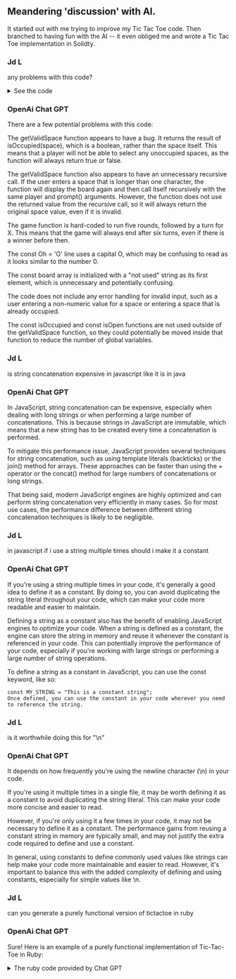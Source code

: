## Meandering 'discussion' with AI.
It started out with me trying to improve my Tic Tac Toe code. Then branched to having fun with the AI -- it even obliged me and wrote a Tic Tac Toe implementation in Solidty.

### Jd L
any problems with this code? 
<details>
<summary>See the code</summary>

```
const prompt = require('prompt-sync')({sigint: true})
const X = 'X'
const Oh = 'O'
	// 	log("** That space has already been taken. **")
/*
	 board layout
	 1, 2, 3,
	 4, 5, 6,
	 7, 8, 9
 */
const board = ["not used", " ", " ", " ", " ", " ", " ", " ", " ", " " ]
const isOccupied = space => board[space]
const isOpen = space => !isOccupied(space)
	const displayBoard = function (){
		const horizontal = "--|---|--"
			const verticalBar = " | "
			const top = board[1] + verticalBar + board[2] + verticalBar + board[3]
			const middle = board[4] + verticalBar + board[5] + verticalBar + board[6]
			const bottom  = board[7] + verticalBar + board[8] + verticalBar + board[9]

			log( " " )
			log( top )
			log( horizontal )
			log( middle )
			log( horizontal )
			log( bottom )
	}
const placePlayer = function (player, space){
	isOpen(space) && (board[space] = player)
}
const top =                  player => board[1] === player && board[2] === player && board[3] === player
const horizontalMiddle =     player => board[4] === player && board[5] === player && board[6] === player
const bottom =               player  =>  board[7] === player && board[8] === player && board[9] === player
const left =                 player  => board[1] === player && board[4] === player && board[7] === player
const verticalCenter =       player  => board[2] === player && board[5] === player && board[8] === player
const right =                player  => board[3] === player && board[6] === player && board[9] === player
const topLeftToBottomRight = player  => board[1] === player && board[5] === player && board[9] === player
const topRightToBottomLeft = player  => board[3] === player && board[5] === player && board[7] === player
const isWinner  = function (player) {
 return
		top(player) ||
		horizontalMiddle (player) ||
		bottom (player) ||
		left (player) ||
		verticalCenter (player) ||
		right (player) ||
		topLeftToBottomRight (player) ||
		topRightToBottomLeft (player)
}
const turn = function(player){
	displayBoard()
	itsYourTurn(player)
	const space = getValidSpace(player);
		placePlayer(player, Number(space))
		if(isWinner(player)) {
			log( `\n! ! !         ! ! !` )
				log( `! ! !  ${player} won  ! ! !` )
				log( `! ! !         ! ! !` )
				displayBoard()
				process.exit(0)
		}
}
const round = function(){
	turn(X)
		turn(Oh)
}
//		space =  getValidSpace (player, prompt())
const getValidSpace = player => {
  const space = prompt()

	if([1,2,3,4,5,6,7,8,9].includes(Number(space))){
		return isOccupied(space)
	} else if(space.length > 1){
		log("\n \n ** Please enter a single digit from 1-9 for a space that is not occupied.  Here is the current board **")
		displayBoard()
	  space =  getValidSpace (player, prompt())
	}
	return space;
}
const log = function (value){ console.log(value) }
const itsYourTurn = (player) =>	log(`${player}, it's your turn. `)
const game = function (){
	round()
    round()
    round()
    round()
    turn(X)
    console.log("There are no winners.")
}
game()
module.exports = { game, turn, placePlayer, displayBoard, board, isWinner, top, horizontalMiddle, bottom, left, verticalCenter, right, topLeftToBottomRight, topRightToBottomLeft }
```

</details>

### OpenAi Chat GPT
There are a few potential problems with this code:

The getValidSpace function appears to have a bug. It returns the result of isOccupied(space), which is a boolean, rather than the space itself. This means that a player will not be able to select any unoccupied spaces, as the function will always return true or false.

The getValidSpace function also appears to have an unnecessary recursive call. If the user enters a space that is longer than one character, the function will display the board again and then call itself recursively with the same player and prompt() arguments. However, the function does not use the returned value from the recursive call, so it will always return the original space value, even if it is invalid.

The game function is hard-coded to run five rounds, followed by a turn for X. This means that the game will always end after six turns, even if there is a winner before then.

The const Oh = 'O' line uses a capital O, which may be confusing to read as it looks similar to the number 0.

The const board array is initialized with a "not used" string as its first element, which is unnecessary and potentially confusing.

The code does not include any error handling for invalid input, such as a user entering a non-numeric value for a space or entering a space that is already occupied.

The const isOccupied and const isOpen functions are not used outside of the getValidSpace function, so they could potentially be moved inside that function to reduce the number of global variables.


### Jd L
is string concatenation expensive in javascript like it is in java


### OpenAi Chat GPT
In JavaScript, string concatenation can be expensive, especially when dealing with long strings or when performing a large number of concatenations. This is because strings in JavaScript are immutable, which means that a new string has to be created every time a concatenation is performed.

To mitigate this performance issue, JavaScript provides several techniques for string concatenation, such as using template literals (backticks) or the join() method for arrays. These approaches can be faster than using the + operator or the concat() method for large numbers of concatenations or long strings.

That being said, modern JavaScript engines are highly optimized and can perform string concatenation very efficiently in many cases. So for most use cases, the performance difference between different string concatenation techniques is likely to be negligible.


### Jd L
in javascript if i use a string multiple times should i make it a constant

### OpenAi Chat GPT
If you're using a string multiple times in your code, it's generally a good idea to define it as a constant. By doing so, you can avoid duplicating the string literal throughout your code, which can make your code more readable and easier to maintain.

Defining a string as a constant also has the benefit of enabling JavaScript engines to optimize your code. When a string is defined as a constant, the engine can store the string in memory and reuse it whenever the constant is referenced in your code. This can potentially improve the performance of your code, especially if you're working with large strings or performing a large number of string operations.

To define a string as a constant in JavaScript, you can use the const keyword, like so:

```
const MY_STRING = "This is a constant string";
Once defined, you can use the constant in your code wherever you need to reference the string.
```


### Jd L
is it worthwhile doing this for "\n"

### OpenAi Chat GPT
It depends on how frequently you're using the newline character (\n) in your code.

If you're using it multiple times in a single file, it may be worth defining it as a constant to avoid duplicating the string literal. This can make your code more concise and easier to read.

However, if you're only using it a few times in your code, it may not be necessary to define it as a constant. The performance gains from reusing a constant string in memory are typically small, and may not justify the extra code required to define and use a constant.

In general, using constants to define commonly used values like strings can help make your code more maintainable and easier to read. However, it's important to balance this with the added complexity of defining and using constants, especially for simple values like \n.

### Jd L
can you generate a purely functional version of tictactoe in ruby

### OpenAi Chat GPT
Sure! Here is an example of a purely functional implementation of Tic-Tac-Toe in Ruby:

<details>
<summary>The ruby code provided by Chat GPT</summary>


```
class TicTacToe
  def initialize
    @board = Array.new(3) { Array.new(3, " ") }
    @current_player = "X"
  end

  def play
    loop do
      print_board
      row, col = get_move
      @board = update_board(@board, row, col, @current_player)
      if game_over?(@board)
        print_board
        puts "Game over!"
        return
      end
      @current_player = switch_players(@current_player)
    end
  end

  private

  def print_board
    puts "  1 2 3"
    @board.each_with_index do |row, i|
      puts "#{i+1} #{row.join('|')}"
      puts "  ----- " unless i == 2
    end
  end

  def get_move
    puts "#{@current_player}'s turn."
    puts "Please enter your move (row, column):"
    row, col = gets.chomp.split(",").map(&:to_i)
    if valid_move?(@board, row, col)
      return row, col
    else
      puts "Invalid move. Please try again."
      get_move
    end
  end

  def valid_move?(board, row, col)
    board[row-1][col-1] == " "
  end

  def update_board(board, row, col, player)
    board.map.with_index do |row_arr, i|
      if i == row-1
        row_arr.map.with_index do |cell, j|
          if j == col-1
            player
          else
            cell
          end
        end
      else
        row_arr
      end
    end
  end

  def game_over?(board)
    win?(board) || draw?(board)
  end

  def win?(board)
    # check rows
    board.each do |row|
      return true if row.all? { |cell| cell == "X" }
      return true if row.all? { |cell| cell == "O" }
    end

    # check columns
    (0..2).each do |i|
      col = board.map { |row| row[i] }
      return true if col.all? { |cell| cell == "X" }
      return true if col.all? { |cell| cell == "O" }
    end

    # check diagonals
    diagonal1 = [board[0][0], board[1][1], board[2][2]]
    diagonal2 = [board[0][2], board[1][1], board[2][0]]
    return true if diagonal1.all? { |cell| cell == "X" }
    return true if diagonal1.all? { |cell| cell == "O" }
    return true if diagonal2.all? { |cell| cell == "X" }
    return true if diagonal2.all? { |cell| cell == "O" }

    false
  end

  def draw?(board)
    board.flatten.none? { |cell| cell == " " }
  end

  def switch_players(player)
    player == "X" ? "O" : "X"
  end
end

TicTacToe.new.play
```

In this implementation, the update_board method returns a new board array with the updated move, instead of modifying the existing board array. Similarly, the switch_players method returns the new current player instead of modifying an


### Jd L
thanks. please add graceful exception handling

### OpenAi Chat GPT
Sure! Here is an updated implementation of Tic-Tac-Toe with graceful exception handling:


<details>
<summary>The code provided</summary>

```
class TicTacToe
  def initialize
    @board = Array.new(3) { Array.new(3, " ") }
    @current_player = "X"
  end

  def play
    begin
      loop do
        print_board
        row, col = get_move
        @board = update_board(@board, row, col, @current_player)
        if game_over?(@board)
          print_board
          puts "Game over!"
          return
        end
        @current_player = switch_players(@current_player)
      end
    rescue Interrupt
      puts "\nExiting game. Bye!"
    rescue => e
      puts "Error: #{e.message}. Please try again."
      retry
    end
  end

  private

  def print_board
    puts "  1 2 3"
    @board.each_with_index do |row, i|
      puts "#{i+1} #{row.join('|')}"
      puts "  ----- " unless i == 2
    end
  end

  def get_move
    puts "#{@current_player}'s turn."
    puts "Please enter your move (row, column):"
    row, col = gets.chomp.split(",").map(&:to_i)
    raise ArgumentError, "Invalid move. Please enter a valid move." unless valid_move?(@board, row, col)

    return row, col
  end

  def valid_move?(board, row, col)
    return false unless [1, 2, 3].include?(row) && [1, 2, 3].include?(col)
    return false unless board[row-1][col-1] == " "
    true
  end

  def update_board(board, row, col, player)
    board.map.with_index do |row_arr, i|
      if i == row-1
        row_arr.map.with_index do |cell, j|
          if j == col-1
            player
          else
            cell
          end
        end
      else
        row_arr
      end
    end
  end

  def game_over?(board)
    win?(board) || draw?(board)
  end

  def win?(board)
    # check rows
    board.each do |row|
      return true if row.all? { |cell| cell == "X" }
      return true if row.all? { |cell| cell == "O" }
    end

    # check columns
    (0..2).each do |i|
      col = board.map { |row| row[i] }
      return true if col.all? { |cell| cell == "X" }
      return true if col.all? { |cell| cell == "O" }
    end

    # check diagonals
    diagonal1 = [board[0][0], board[1][1], board[2][2]]
    diagonal2 = [board[0][2], board[1][1], board[2][0]]
    return true if diagonal1.all? { |cell| cell == "X" }
    return true if diagonal1.all? { |cell| cell == "O" }
    return true if diagonal2.all? { |cell| cell == "X" }
    return true if diagonal2.all? { |cell| cell == "O" }

    false
  end

  def draw?(board)
    board.flatten.none? { |cell| cell == " " }
  end

  def switch_players(player)
    player == "X
```
(the code got cut off -- maybe it timed out or maybe there is a limit)
</details>





### Jd L
refactor removing all optional syntax
### OpenAI Chat GPT
Sure, here's the refactored code with all optional syntax removed:
<details>
<summary>See the code</summary>

```
ruby
Copy code
class TicTacToe
  def initialize
    @board = Array.new(3) { Array.new(3, " ") }
    @current_player = "X"
  end

  def play
    begin
      loop do
        print_board
        row, col = get_move
        @board = update_board(@board, row, col, @current_player)
        if game_over?(@board)
          print_board
          puts "Game over!"
          return
        end
        @current_player = switch_players(@current_player)
      end
    rescue Interrupt
      puts
      puts "Exiting game. Bye!"
    rescue => e
      puts "Error: #{e.message}. Please try again."
      retry
    end
  end

  private

  def print_board
    puts "  1 2 3"
    @board.each_with_index do |row, i|
      puts "#{i+1} #{row.join('|')}"
      puts "  ----- " unless i == 2
    end
  end

  def get_move
    puts "#{@current_player}'s turn."
    puts "Please enter your move (row, column):"
    row, col = gets.chomp.split(",").map(&:to_i)
    raise ArgumentError.new("Invalid move. Please enter a valid move.") unless valid_move?(@board, row, col)

    return row, col
  end

  def valid_move?(board, row, col)
    return false unless [1, 2, 3].include?(row) && [1, 2, 3].include?(col)
    return false unless board[row-1][col-1] == " "
    true
  end

  def update_board(board, row, col, player)
    board.map.with_index do |row_arr, i|
      if i == row-1
        row_arr.map.with_index do |cell, j|
          if j == col-1
            player
          else
            cell
          end
        end
      else
        row_arr
      end
    end
  end

  def game_over?(board)
    win?(board) || draw?(board)
  end

  def win?(board)
    # check rows
    board.each do |row|
      return true if row.all? { |cell| cell == "X" }
      return true if row.all? { |cell| cell == "O" }
    end

    # check columns
    (0..2).each do |i|
      col = board.map { |row| row[i] }
      return true if col.all? { |cell| cell == "X" }
      return true if col.all? { |cell| cell == "O" }
    end

    # check diagonals
    diagonal1 = [board[0][0], board[1][1], board[2][2]]
    diagonal2 = [board[0][2], board[1][1], board[2][0]]
    return true if diagonal1.all? { |cell| cell == "X" }
    return true if diagonal1.all? { |cell| cell == "
```

</details>


### Jd L
refactor to make as short as possible

### OpenAi Chat GPT
Here's a shorter version of the code:

```
class TicTacToe
  def initialize
    @b = Array.new(3) { Array.new(3, " ") }
    @p = "X"
  end

  def play
    loop do
      puts "  1 2 3\n" + @b.map.with_index { |r, i| "#{i+1} #{r.join('|')}\n" + "  ----- \n" unless i == 2 }.join + "#{@p}'s turn.\nPlease enter your move (row, column):"
      r, c = gets.chomp.split(',').map(&:to_i)
      raise ArgumentError.new("Invalid move.") unless [1, 2, 3].include?(r) && [1, 2, 3].include?(c) && @b[r-1][c-1] == " "
      @b = @b.map.with_index { |r, i| i == r-1 ? r.map.with_index { |c, j| j == c-1 ? @p : c } : r }
      return puts "Game over!" if [@b, @b.transpose, [@b[0][0], @b[1][1], @b[2][2]], [@b[0][2], @b[1][1], @b[2][0]]].any? { |l| l.all? { |c| c == "X" || c == "O" } }
      @p = @p == "X" ? "O" : "X"
    end
  rescue Interrupt
    puts "Bye!"
  rescue => e
    puts "Error: #{e.message}"
    retry
  end
end
```

Note that this version sacrifices readability and may not be as maintainable as the previous versions, but it achieves brevity by using more concise syntax and chaining methods.

### Jd L
thanks. can you implement tictactoe in solidity

### OpenAi Chat GPT
Sure! Here's a basic implementation of Tic-Tac-Toe in Solidity:

<details><summary>See the code</summary>

```
pragma solidity ^0.8.0;

contract TicTacToe {
    address public player1;
    address public player2;
    address public currentPlayer;
    uint public turn;

    uint[3][3] public board;

    event GameEnded(address winner);
    event NextPlayer(address currentPlayer);

    constructor(address _player1, address _player2) {
        player1 = _player1;
        player2 = _player2;
        currentPlayer = player1;
    }

    function play(uint row, uint col) public {
        require(msg.sender == currentPlayer, "It's not your turn.");
        require(board[row][col] == 0, "This spot is already taken.");

        board[row][col] = currentPlayer == player1 ? 1 : 2;

        if (checkWin()) {
            emit GameEnded(currentPlayer);
            return;
        }

        turn++;

        if (currentPlayer == player1) {
            currentPlayer = player2;
        } else {
            currentPlayer = player1;
        }

        emit NextPlayer(currentPlayer);
    }
    function checkWin() private view returns (bool) {
        for (uint i = 0; i < 3; i++) {
            if (board[i][0] != 0 && board[i][0] == board[i][1] && board[i][1] == board[i][2]) {
                return true;
            }
            if (board[0][i] != 0 && board[0][i] == board[1][i] && board[1][i] == board[2][i]) {
                return true;
            }
        }
        if (board[0][0] != 0 && board[0][0] == board[1][1] && board[1][1] == board[2][2]) {
            return true;
        }
        if (board[0][2] != 0 && board[0][2] == board[1][1] && board[1][1] == board[2][0]) {
            return true;
        }
        return false;
    }
}
```
</details>

Note that this implementation is very basic and can be improved upon. For example, it doesn't handle cases where a player tries to make a move after the game has ended, and it doesn't handle ties.




### Jd L
awesome.

### OpenAi Chat GPT
Glad you liked it! Let me know if you have any more questions.

### Jd L
can you convert this to java byte code

### OpenAi Chat GPT
I'm afraid I can't directly convert Solidity code to Java bytecode, as Solidity is a programming language specific to Ethereum smart contracts and Java bytecode is the compiled format of Java programming language.

However, I can provide you with some guidance on how to compile Solidity code into bytecode.

To compile Solidity code into bytecode, you'll need to use a Solidity compiler like solc. There are also Solidity compiler plugins for popular development frameworks like Truffle, which make it easier to manage Solidity contracts and compile them into bytecode.

Once you've compiled your Solidity code into bytecode, you can then deploy it to the Ethereum network using tools like Remix, MyEtherWallet, or Web3j.

As for Java bytecode, you'll need to write Java code and compile it using a Java compiler like javac to generate bytecode. Java bytecode can then be executed by the Java Virtual Machine (JVM).



### Jd L
are there any errors in this javascript code 

<details>
<summary> code provided </summary>

```
const prompt = require('prompt-sync')({sigint: true})

const X = 'X'
const Oh = 'O'

/*
	board layout
	1, 2, 3,
	4, 5, 6,
	7, 8, 9
*/

const board = ["not used", " ", " ", " ", " ", " ", " ", " ", " ", " " ]
const isOccupied = space => board[space] === X || board[space] === Oh
const isOpen = space => !isOccupied(space)

const displayBoard = function (){
  const horizontal = "--|---|--"
	const verticalBar = " | "
  const top = board[1] + verticalBar + board[2] + verticalBar + board[3]
  const middle = board[4] + verticalBar + board[5] + verticalBar + board[6]
  const bottom  = board[7] + verticalBar + board[8] + verticalBar + board[9]

	log( " " )
	log( top )
 	log( horizontal )
	log( middle )
  log( horizontal )
	log( bottom )
}

const placePlayer = function (player, space){
	isOpen(space) && (board[space] = player)
}

const top =                  player => board[1] === player && board[2] === player && board[3] === player
const horizontalMiddle =     player => board[4] === player && board[5] === player && board[6] === player
const bottom =               player  =>  board[7] === player && board[8] === player && board[9] === player
const left =                 player  => board[1] === player && board[4] === player && board[7] === player
const verticalCenter =       player  => board[2] === player && board[5] === player && board[8] === player
const right =                player  => board[3] === player && board[6] === player && board[9] === player
const topLeftToBottomRight = player  => board[1] === player && board[5] === player && board[9] === player
const topRightToBottomLeft = player  => board[3] === player && board[5] === player && board[7] === player

const isWinner  = function (player) {
  let win =
		top(player) ||
		horizontalMiddle (player) ||
		bottom (player) ||
		left (player) ||
		verticalCenter (player) ||
		right (player) ||
		topLeftToBottomRight (player) ||
		topRightToBottomLeft (player)

		return win
}

const turn = function(player, chosenSpace){
	let space = chosenSpace;
	displayBoard()
		log(`${player}, it's your turn. `)
		if (space == null){
			space = prompt()
		}
	if(isOccupied(space)){
		log("** That space has already been taken. **")
			turn(player)
	}
	if(space.length > 1){
		log(`force space = ${space} `)
			log("\n \n ** Please enter a a single digit from 1-9 for a space that is not occupied.  Here is the current board **")
			turn(player)
	}
	if(! [1,2,3,4,5,6,7,8,9].includes(Number(space))){
		log("\n \n ** You may only enter a number 1-8 **")
			turn(player)
	}

	placePlayer(player, Number(space))
		if(isWinner(player)) {
			log( `\n! ! !         ! ! !` )
			log( `! ! !  ${player} won  ! ! !` )
			log( `! ! !         ! ! !` )
			displayBoard()
			process.exit(0)
		}
}

const round = function(){
	turn(X)
		turn(Oh)
}

const log = function (value){ console.log(value) }
const pb = function () { log(board) }

const game = function (){
	round()
		round()
		round()
		round()
		turn(X)
		console.log("There are no winners.")
}

game()

module.exports = {
	game,
	turn,
	placePlayer,
	displayBoard,
	board,
	isWinner,
	top,
	horizontalMiddle,
	bottom,
	left,
	verticalCenter,
	right,
	topLeftToBottomRight,
	topRightToBottomLeft
}
```
</details>

### OpenAi Chat GPT
There is one error in the code:

In the turn function, the turn(player) call within the if (space == null) condition does not pass the chosenSpace argument, which causes an error when the function is recursively called.
To fix this error, you can update the line to turn(player, null).

<details><summary>Here is the corrected code:</summary>


```
const prompt = require('prompt-sync')({sigint: true})

const X = 'X'
const Oh = 'O'

/*
	board layout
	1, 2, 3,
	4, 5, 6,
	7, 8, 9
*/

const board = ["not used", " ", " ", " ", " ", " ", " ", " ", " ", " " ]
const isOccupied = space => board[space] === X || board[space] === Oh
const isOpen = space => !isOccupied(space)

const displayBoard = function (){
  const horizontal = "--|---|--"
	const verticalBar = " | "
  const top = board[1] + verticalBar + board[2] + verticalBar + board[3]
  const middle = board[4] + verticalBar + board[5] + verticalBar + board[6]
  const bottom  = board[7] + verticalBar + board[8] + verticalBar + board[9]

	log( " " )
	log( top )
 	log( horizontal )
	log( middle )
  log( horizontal )
	log( bottom )
}

const placePlayer = function (player, space){
	isOpen(space) && (board[space] = player)
}

const top =                  player => board[1] === player && board[2] === player && board[3] === player
const horizontalMiddle =     player => board[4] === player && board[5] === player && board[6] === player
const bottom =               player  =>  board[7] === player && board[8] === player && board[9] === player
const left =                 player  => board[1] === player && board[4] === player && board[7] === player
const verticalCenter =       player  => board[2] === player && board[5] === player && board[8] === player
const right =                player  => board[3] === player && board[6] === player && board[9] === player
const topLeftToBottomRight = player  => board[1] === player && board[5] === player && board[9] === player
const topRightToBottomLeft = player  => board[3] === player && board[5] === player && board[7] === player

const isWinner  = function (player) {
  let win =
		top(player) ||
		horizontalMiddle (player) ||
		bottom (player) ||
		left (player) ||
		verticalCenter (player) ||
		right (player) ||
		topLeftToBottomRight (player) ||
		topRightToBottomLeft (player)

		return win
}

const turn = function(player, chosenSpace){
	let space = chosenSpace;
	displayBoard()
		log(`${player}, it's your turn. `)
		if (space == null){
			space = prompt()
			turn(player, null)
		}
	if(isOccupied(space)){
		log("** That space has already been taken. **")
			turn(player, null)
	}
	if(space.length > 1){
		log(`force space = ${space} `)
			log("\n \n ** Please enter a a single digit from
```
</details>



### Jd L
what would the problem be?  The code for turn() checks if chosenSpace is null if (space == null){
      space = prompt()
    }

### OpenAi Chat GPT
The issue with the code for turn() is that if chosenSpace is null, it will prompt the user for input using prompt(). However, if the user enters an empty string or any non-numeric input, it will still be assigned to space as a string, which will cause errors later in the function. The code should check for these cases and handle them appropriately, such as by asking the user to enter a valid space again.

### Jd L
good point

### OpenAi Chat GPT
Additionally, there are a few other potential issues in the code:

The turn() function recursively calls itself if an occupied or invalid space is chosen, which could potentially cause a stack overflow if the user keeps choosing invalid spaces.

There is no validation on the player input. It assumes that the user will always enter a valid input, which may not always be the case.

The process.exit(0) call in the isWinner() function may cause unexpected behavior if this code is used as part of a larger program or library.

The pb() function is not used and may be unnecessary.


### Jd L
does this function work as a check against the user input? 
``` 
const validateSpace = space => {
  if(! [1,2,3,4,5,6,7,8,9].includes(Number(space))){
    log("\n \n ** You may only enter a number 1-8 **")
      turn(player)
  }
}
```
No, the validateSpace function only checks whether the value of space is a number between 1 and 9, and it logs an error message and calls the turn function with the player argument if space is not a valid value. However, the turn function has already been called and executed at that point, so calling it again inside validateSpace would not have the desired effect.

Instead of calling turn inside validateSpace, you should modify validateSpace to return a boolean value indicating whether space is valid or not, and then use that value in the turn function to decide whether to continue with the turn or ask the player to enter a new space. For example:

```
const validateSpace = space => {
  if (! [1,2,3,4,5,6,7,8,9].includes(Number(space))) {
    log("\n \n ** You may only enter a number 1-8 **")
    return false;
  }
  return true;
}

const turn = function(player, chosenSpace){
  let space = chosenSpace;
  displayBoard();
  log(`${player}, it's your turn. `);
  if (space == null){
    space = prompt();
  }
  while (!validateSpace(space) || isOccupied(space)){
    if (isOccupied(space)){
      log("** That space has already been taken. **");
    }
    space = prompt();
  }
  placePlayer(player, Number(space));
  if(isWinner(player)) {
    log( `\n! ! !         ! ! !` )
    log( `! ! !  ${player} won  ! ! !` )
    log( `! ! !         ! ! !` )
    displayBoard();
    process.exit(0);
  }
};
```

In this version of turn, the while loop will keep asking the player to enter a valid space until they enter a value that is not occupied and passes the validateSpace check. If the validateSpace check fails, validateSpace logs an error message and returns false, which causes the loop to continue.



### Jd L
in javascrtip will this  
```
if (spaceNotValid(space)){
    space = prompt()
  }
```
do the same thing as this 
```
spaceNotValid(space) && space=prompt()
```

### OpenAi Chat GPT
Yes, both expressions should achieve the same result.

The expression if (spaceNotValid(space)) { space = prompt() } is an if statement that checks if spaceNotValid(space) returns true. If it does, it assigns a new value to space using prompt().

The expression spaceNotValid(space) && space = prompt() is a short-circuit evaluation using the logical AND operator &&. It checks if spaceNotValid(space) returns true. If it does, it executes the second operand, which is space = prompt(). The assignment expression will only be executed if the first operand is true.

Both expressions will reassign a new value to space if spaceNotValid(space) returns true.


### Jd L
will this function insure that space is only 1,2,3,4,5,6,7,8 or 9?
Yes, the validateSpace function will ensure that the space variable contains only the values 1, 2, 3, 4, 5, 6, 7, 8, or 9. If the value of space is not in this range, it will log a message to the console and call the turn function again for the same player to prompt for a valid space.

### Jd L
oh how about this version 
```
const spaceNotValid = space => {
  if(space && ! [1,2,3,4,5,6,7,8,9].includes(Number(space))){
    log("\n \n ** You may only enter a number 1-9 **")
  }
}
```

### OpenAi Chat GPT
This version of the function will also check if the input is a number between 1 and 9, but it won't prompt the user to enter a valid input like the previous version.

If you want to prompt the user to enter a valid input when the input is not valid, you could modify the function like this:

```
const spaceNotValid = space => {
  if(!space || ! [1,2,3,4,5,6,7,8,9].includes(Number(space))){
    log("\n \n ** You may only enter a number 1-9 **")
    return true;
  }
  return false;
}
```
This version of the function will return true if the input is not valid and prompt the user to enter a valid input. Otherwise, it will return false and continue with the game.




### Jd L
i don't see where the user pompt is

### OpenAi Chat GPT
It's possible that the prompt is called in a separate part of the code. Can you share more of the code or context so that I can provide a more accurate answer?




### Jd L
can you find the problem in this code 
<details>
<summary>code provided</summary>

```
const prompt = require('prompt-sync')({sigint: true})

const X = 'X'
const Oh = 'O'
	// 	log("** That space has already been taken. **")

/*
	 board layout
	 1, 2, 3,
	 4, 5, 6,
	 7, 8, 9
 */

const board = ["not used", " ", " ", " ", " ", " ", " ", " ", " ", " " ]
const isOpen = space => !isOccupied(space)

	const displayBoard = function (){
		const horizontal = "--|---|--"
			const verticalBar = " | "
			const top = board[1] + verticalBar + board[2] + verticalBar + board[3]
			const middle = board[4] + verticalBar + board[5] + verticalBar + board[6]
			const bottom  = board[7] + verticalBar + board[8] + verticalBar + board[9]

			log( " " )
			log( top )
			log( horizontal )
			log( middle )
			log( horizontal )
			log( bottom )
	}

const placePlayer = function (player, space){
	isOpen(space) && (board[space] = player)
}

const top =                  player => board[1] === player && board[2] === player && board[3] === player
const horizontalMiddle =     player => board[4] === player && board[5] === player && board[6] === player
const bottom =               player  =>  board[7] === player && board[8] === player && board[9] === player
const left =                 player  => board[1] === player && board[4] === player && board[7] === player
const verticalCenter =       player  => board[2] === player && board[5] === player && board[8] === player
const right =                player  => board[3] === player && board[6] === player && board[9] === player
const topLeftToBottomRight = player  => board[1] === player && board[5] === player && board[9] === player
const topRightToBottomLeft = player  => board[3] === player && board[5] === player && board[7] === player

const isWinner  = function (player) {
 return
		top(player) ||
		horizontalMiddle (player) ||
		bottom (player) ||
		left (player) ||
		verticalCenter (player) ||
		right (player) ||
		topLeftToBottomRight (player) ||
		topRightToBottomLeft (player)
}

const turn = function(player){

	displayBoard()
	itsYourTurn(player)

	const space = getValidSpace(player);
		placePlayer(player, Number(space))
		if(isWinner(player)) {
			log( `\n! ! !         ! ! !` )
				log( `! ! !  ${player} won  ! ! !` )
				log( `! ! !         ! ! !` )
				displayBoard()
				process.exit(0)
		}
}

const round = function(){
	turn(X)
		turn(Oh)
}

//		space =  getValidSpace (player, prompt())

const getValidSpace = (player) => {
  const space = prompt()

	if([1,2,3,4,5,6,7,8,9].includes(Number(space))){
		return isOcuppied(space)
	} else if(space.length > 1){
		log("\n \n ** Please enter a single digit from 1-9 for a space that is not occupied.  Here is the current board **")
		displayBoard()
	  space =  getValidSpace (player, prompt())
	}
	return space;
}



const log = function (value){ console.log(value) }
const itsYourTurn = (player) =>	log(`${player}, it's your turn. `)

const game = function (){
	round()
		round()
		round()
		round()
		turn(X)
		console.log("There are no winners.")
}

game()

	module.exports = {
		game,
		turn,
		placePlayer,
		displayBoard,
		board,
		isWinner,
		top,
		horizontalMiddle,
		bottom,
		left,
		verticalCenter,
		right,
		topLeftToBottomRight,
		topRightToBottomLeft
	}
```

</details>

### OpenAi Chat GPT
There are a few problems in the code:

isOccupied function is not defined. It should be replaced with isOpen function in getValidSpace function.
The condition in getValidSpace function is wrong. Instead of return isOcuppied(space) it should be return space because if the space is not occupied it should return the space number entered by the player.
space variable in getValidSpace function should be declared using let instead of const because it is reassigned inside the function.
In getValidSpace function, if the length of space is greater than 1, the prompt should be called again instead of calling getValidSpace recursively.

<details>
<summary>Here's the corrected code:</summary>

```
const prompt = require('prompt-sync')({sigint: true})
const X = 'X'
const Oh = 'O'

/*
	 board layout
	 1, 2, 3,
	 4, 5, 6,
	 7, 8, 9
 */

const board = ["not used", " ", " ", " ", " ", " ", " ", " ", " ", " " ]
const isOpen = space => board[space] === " "
	const displayBoard = function (){
		const horizontal = "--|---|--"
			const verticalBar = " | "
			const top = board[1] + verticalBar + board[2] + verticalBar + board[3]
			const middle = board[4] + verticalBar + board[5] + verticalBar + board[6]
			const bottom  = board[7] + verticalBar + board[8] + verticalBar + board[9]

			log( " " )
			log( top )
			log( horizontal )
			log( middle )
			log( horizontal )
			log( bottom )
	}
const placePlayer = function (player, space){
	isOpen(space) && (board[space] = player)
}
const top =                  player => board[1] === player && board[2] === player && board[3] === player
const horizontalMiddle =     player => board[4] === player && board[5] === player && board[6] === player
const bottom =               player  =>  board[7] === player && board[8] === player && board[9] === player
const left =                 player  => board[1] === player && board[4] === player && board[7] === player
const verticalCenter =       player  => board[2] === player && board[5] === player && board[8] === player
const right =                player  => board[3] === player && board[6] === player && board[9] === player
const topLeftToBottomRight = player  => board[1] === player && board[5] === player && board[9] === player
const topRightToBottomLeft = player  => board[3] === player && board[5] === player && board[7] === player
const isWinner  = function (player) {
 return
		top(player) ||
		horizontalMiddle (player) ||
		bottom (player) ||
		left (player) ||
		verticalCenter (player) ||
		right (player) ||
		topLeftToBottomRight (player) ||
		topRightToBottomLeft (player)
}
const turn = function(player){
	displayBoard()
	itsYourTurn(player)
	const space = getValidSpace(player);
```
</details>
